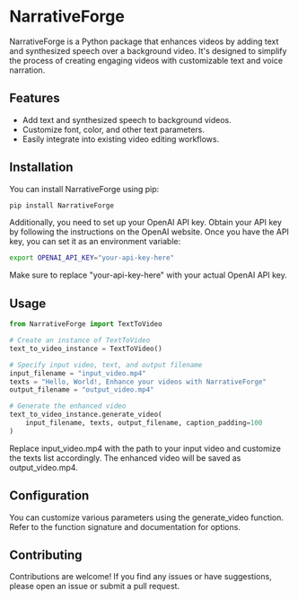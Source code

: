 # NarrativeForge

NarrativeForge is a Python package that enhances videos by adding text and synthesized speech over a background video. It's designed to simplify the process of creating engaging videos with customizable text and voice narration.

## Features

- Add text and synthesized speech to background videos.
- Customize font, color, and other text parameters.
- Easily integrate into existing video editing workflows.

## Installation

You can install NarrativeForge using pip:

```bash
pip install NarrativeForge
```

Additionally, you need to set up your OpenAI API key. Obtain your API key by following the instructions on the OpenAI website. Once you have the API key, you can set it as an environment variable:

```bash
export OPENAI_API_KEY="your-api-key-here"
```

Make sure to replace "your-api-key-here" with your actual OpenAI API key.

## Usage

```python
from NarrativeForge import TextToVideo

# Create an instance of TextToVideo
text_to_video_instance = TextToVideo()

# Specify input video, text, and output filename
input_filename = "input_video.mp4"
texts = "Hello, World!, Enhance your videos with NarrativeForge"
output_filename = "output_video.mp4"

# Generate the enhanced video
text_to_video_instance.generate_video(
    input_filename, texts, output_filename, caption_padding=100
)

```

Replace input_video.mp4 with the path to your input video and customize the texts list accordingly. The enhanced video will be saved as output_video.mp4.

## Configuration

You can customize various parameters using the generate_video function. Refer to the function signature and documentation for options.

## Contributing

Contributions are welcome! If you find any issues or have suggestions, please open an issue or submit a pull request.
